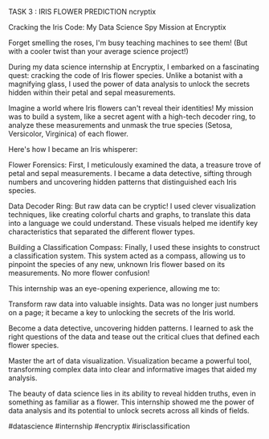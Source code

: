 TASK 3 : IRIS FLOWER PREDICTION
ncryptix

Cracking the Iris Code: My Data Science Spy Mission at Encryptix

Forget smelling the roses, I'm busy teaching machines to see them! (But with a cooler twist than your average science project!)

During my data science internship at Encryptix, I embarked on a fascinating quest: cracking the code of Iris flower species. Unlike a botanist with a magnifying glass, I used the power of data analysis to unlock the secrets hidden within their petal and sepal measurements.

Imagine a world where Iris flowers can't reveal their identities! My mission was to build a system, like a secret agent with a high-tech decoder ring, to analyze these measurements and unmask the true species (Setosa, Versicolor, Virginica) of each flower.

Here's how I became an Iris whisperer:

Flower Forensics: First, I meticulously examined the data, a treasure trove of petal and sepal measurements. I became a data detective, sifting through numbers and uncovering hidden patterns that distinguished each Iris species.

Data Decoder Ring: But raw data can be cryptic! I used clever visualization techniques, like creating colorful charts and graphs, to translate this data into a language we could understand. These visuals helped me identify key characteristics that separated the different flower types.

Building a Classification Compass: Finally, I used these insights to construct a classification system. This system acted as a compass, allowing us to pinpoint the species of any new, unknown Iris flower based on its measurements. No more flower confusion!

This internship was an eye-opening experience, allowing me to:

Transform raw data into valuable insights. Data was no longer just numbers on a page; it became a key to unlocking the secrets of the Iris world.

Become a data detective, uncovering hidden patterns. I learned to ask the right questions of the data and tease out the critical clues that defined each flower species.

Master the art of data visualization. Visualization became a powerful tool, transforming complex data into clear and informative images that aided my analysis.

The beauty of data science lies in its ability to reveal hidden truths, even in something as familiar as a flower. This internship showed me the power of data analysis and its potential to unlock secrets across all kinds of fields.

#datascience #internship #encryptix #irisclassification 
